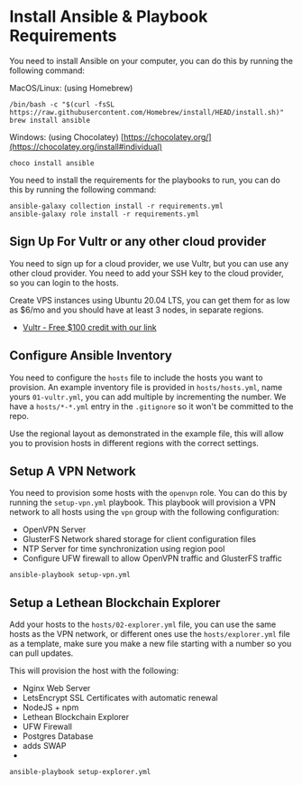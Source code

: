# Install Ansible & Playbook Requirements
You need to install Ansible on your computer, you can do this by running the following command:

MacOS/Linux: (using Homebrew)
```
/bin/bash -c "$(curl -fsSL https://raw.githubusercontent.com/Homebrew/install/HEAD/install.sh)"
brew install ansible
```
Windows: (using Chocolatey) [https://chocolatey.org/](https://chocolatey.org/install#individual)
```
choco install ansible
```


You need to install the requirements for the playbooks to run, you can do this by running the following command:
```
ansible-galaxy collection install -r requirements.yml
ansible-galaxy role install -r requirements.yml
```

## Sign Up For Vultr or any other cloud provider
You need to sign up for a cloud provider, we use Vultr, but you can use any other cloud provider.
You need to add your SSH key to the cloud provider, so you can login to the hosts.

Create VPS instances using Ubuntu 20.04 LTS, you can get them for as low as $6/mo and you should have at least 3 nodes, in separate regions.

- [Vultr - Free $100 credit with our link](https://www.vultr.com/?ref=9034529-8H)

## Configure Ansible Inventory
You need to configure the `hosts` file to include the hosts you want to provision.
An example inventory file is provided in `hosts/hosts.yml`, name yours `01-vultr.yml`, you can add multiple by incrementing the number.
We have a `hosts/*-*.yml` entry in the `.gitignore` so it won't be committed to the repo.

Use the regional layout as demonstrated in the example file, this will allow you to provision hosts in different regions with the correct settings.

## Setup A VPN Network

You need to provision some hosts with the `openvpn` role. You can do this by running the `setup-vpn.yml` playbook. 
This playbook will provision a VPN network to all hosts using the `vpn` group with the following configuration:

- OpenVPN Server
- GlusterFS Network shared storage for client configuration files
- NTP Server for time synchronization using region pool
- Configure UFW firewall to allow OpenVPN traffic and GlusterFS traffic

```shell
ansible-playbook setup-vpn.yml 
```

## Setup a Lethean Blockchain Explorer
Add your hosts to the `hosts/02-explorer.yml` file, you can use the same hosts as the VPN network, or different ones
use the `hosts/explorer.yml` file as a template, make sure you make a new file starting with a number so you can pull updates.

This will provision the host with the following:

- Nginx Web Server
- LetsEncrypt SSL Certificates with automatic renewal
- NodeJS + npm
- Lethean Blockchain Explorer
- UFW Firewall
- Postgres Database
- adds SWAP
- 
```shell
ansible-playbook setup-explorer.yml 
```